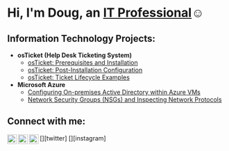 <h1>Hi, I'm Doug, an <a href="https://linkedin.com/in/DougFleer">IT Professional</a>☺</h1>

<h2>Information Technology Projects:</h2>

- <b>osTicket (Help Desk Ticketing System)</b>
  - [osTicket: Prerequisites and Installation](https://github.com/dougfleer/osticket-prereqs)
  - [osTicket: Post-Installation Configuration](https://github.com/dougfleer/post-install-config)
  - [osTicket: Ticket Lifecycle Examples](https://github.com/dougfleer/ticket-lifecycle)
- <b>Microsoft Azure</b>
  - [Configuring On-premises Active Directory within Azure VMs](https://github.com/dougfleer/configure-ad)
  - [Network Security Groups (NSGs) and Inspecting Network Protocols](https://github.com/dougfleer/azure-network-protocols)

<h2>Connect with me:</h2>

[<img align="left" alt="Josh | Twitter" width="22px" src="https://cdn.jsdelivr.net/npm/simple-icons@v3/icons/twitter.svg" />][twitter]
[<img align="left" alt="Josh | LinkedIn" width="22px" src="https://cdn.jsdelivr.net/npm/simple-icons@v3/icons/linkedin.svg" />][linkedin]
[<img align="left" alt="Josh | Instagram" width="22px" src="https://cdn.jsdelivr.net/npm/simple-icons@v3/icons/instagram.svg" />][instagram]

[linkedin]: https://linkedin.com/in/DougFleer
